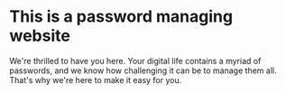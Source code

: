 <h1>This is a password managing website</h1>

We're thrilled to have you here. Your digital life contains a myriad of passwords, and we know how challenging it can be to manage them all. That's why we're here to make it easy for you.
